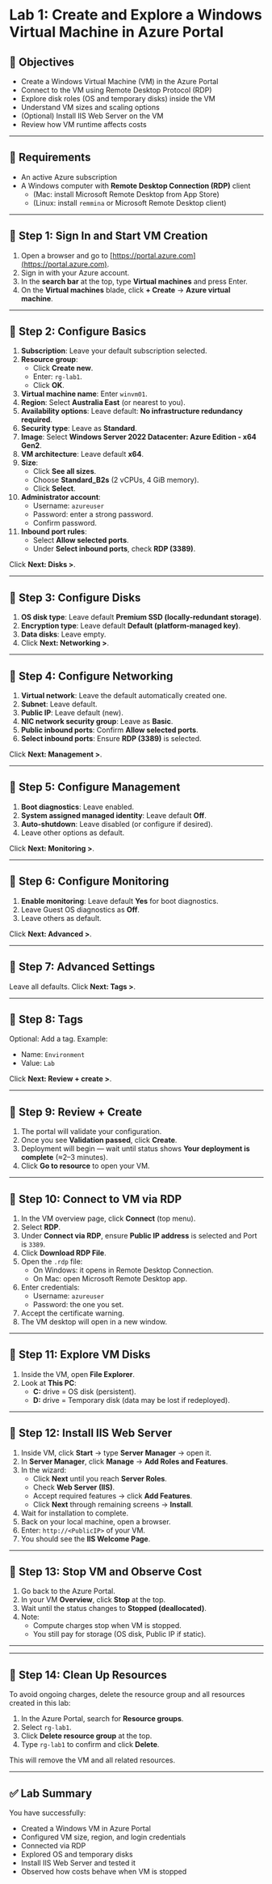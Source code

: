 # Lab 1: Create and Explore a Windows Virtual Machine in Azure Portal

## 🎯 Objectives
- Create a Windows Virtual Machine (VM) in the Azure Portal  
- Connect to the VM using Remote Desktop Protocol (RDP)  
- Explore disk roles (OS and temporary disks) inside the VM  
- Understand VM sizes and scaling options  
- (Optional) Install IIS Web Server on the VM  
- Review how VM runtime affects costs  

---

## 📝 Requirements
- An active Azure subscription  
- A Windows computer with **Remote Desktop Connection (RDP)** client  
  - (Mac: install Microsoft Remote Desktop from App Store)  
  - (Linux: install `remmina` or Microsoft Remote Desktop client)  

---

## 🚀 Step 1: Sign In and Start VM Creation
1. Open a browser and go to [https://portal.azure.com](https://portal.azure.com).  
2. Sign in with your Azure account.  
3. In the **search bar** at the top, type **Virtual machines** and press Enter.  
4. On the **Virtual machines** blade, click **+ Create** → **Azure virtual machine**.  

---

## 🚀 Step 2: Configure Basics
1. **Subscription**: Leave your default subscription selected.  
2. **Resource group**:  
   - Click **Create new**.  
   - Enter: `rg-lab1`.  
   - Click **OK**.  
3. **Virtual machine name**: Enter `winvm01`.  
4. **Region**: Select **Australia East** (or nearest to you).  
5. **Availability options**: Leave default: **No infrastructure redundancy required**.  
6. **Security type**: Leave as **Standard**.  
7. **Image**: Select **Windows Server 2022 Datacenter: Azure Edition - x64 Gen2**.  
8. **VM architecture**: Leave default **x64**.  
9. **Size**:  
   - Click **See all sizes**.  
   - Choose **Standard_B2s** (2 vCPUs, 4 GiB memory).  
   - Click **Select**.  
10. **Administrator account**:  
    - Username: `azureuser`  
    - Password: enter a strong password.  
    - Confirm password.  
11. **Inbound port rules**:  
    - Select **Allow selected ports**.  
    - Under **Select inbound ports**, check **RDP (3389)**.  

Click **Next: Disks >**.  

---

## 🚀 Step 3: Configure Disks
1. **OS disk type**: Leave default **Premium SSD (locally-redundant storage)**.  
2. **Encryption type**: Leave default **Default (platform-managed key)**.  
3. **Data disks**: Leave empty.  
4. Click **Next: Networking >**.  

---

## 🚀 Step 4: Configure Networking
1. **Virtual network**: Leave the default automatically created one.  
2. **Subnet**: Leave default.  
3. **Public IP**: Leave default (new).  
4. **NIC network security group**: Leave as **Basic**.  
5. **Public inbound ports**: Confirm **Allow selected ports**.  
6. **Select inbound ports**: Ensure **RDP (3389)** is selected.  

Click **Next: Management >**.  

---

## 🚀 Step 5: Configure Management
1. **Boot diagnostics**: Leave enabled.  
2. **System assigned managed identity**: Leave default **Off**.  
3. **Auto-shutdown**: Leave disabled (or configure if desired).  
4. Leave other options as default.  

Click **Next: Monitoring >**.  

---

## 🚀 Step 6: Configure Monitoring
1. **Enable monitoring**: Leave default **Yes** for boot diagnostics.  
2. Leave Guest OS diagnostics as **Off**.  
3. Leave others as default.  

Click **Next: Advanced >**.  

---

## 🚀 Step 7: Advanced Settings
Leave all defaults. Click **Next: Tags >**.  

---

## 🚀 Step 8: Tags
Optional: Add a tag. Example:  
- Name: `Environment`  
- Value: `Lab`  

Click **Next: Review + create >**.  

---

## 🚀 Step 9: Review + Create
1. The portal will validate your configuration.  
2. Once you see **Validation passed**, click **Create**.  
3. Deployment will begin — wait until status shows **Your deployment is complete** (≈2–3 minutes).  
4. Click **Go to resource** to open your VM.  

---

## 🚀 Step 10: Connect to VM via RDP
1. In the VM overview page, click **Connect** (top menu).  
2. Select **RDP**.  
3. Under **Connect via RDP**, ensure **Public IP address** is selected and Port is `3389`.  
4. Click **Download RDP File**.  
5. Open the `.rdp` file:  
   - On Windows: it opens in Remote Desktop Connection.  
   - On Mac: open Microsoft Remote Desktop app.  
6. Enter credentials:  
   - Username: `azureuser`  
   - Password: the one you set.  
7. Accept the certificate warning.  
8. The VM desktop will open in a new window.  

---

## 🚀 Step 11: Explore VM Disks
1. Inside the VM, open **File Explorer**.  
2. Look at **This PC**:  
   - **C:** drive = OS disk (persistent).  
   - **D:** drive = Temporary disk (data may be lost if redeployed).  

---

## 🚀 Step 12: Install IIS Web Server
1. Inside VM, click **Start** → type **Server Manager** → open it.  
2. In **Server Manager**, click **Manage** → **Add Roles and Features**.  
3. In the wizard:  
   - Click **Next** until you reach **Server Roles**.  
   - Check **Web Server (IIS)**.  
   - Accept required features → click **Add Features**.  
   - Click **Next** through remaining screens → **Install**.  
4. Wait for installation to complete.  
5. Back on your local machine, open a browser.  
6. Enter: `http://<PublicIP>` of your VM.  
7. You should see the **IIS Welcome Page**.  

---

## 🚀 Step 13: Stop VM and Observe Cost
1. Go back to the Azure Portal.  
2. In your VM **Overview**, click **Stop** at the top.  
3. Wait until the status changes to **Stopped (deallocated)**.  
4. Note:  
   - Compute charges stop when VM is stopped.  
   - You still pay for storage (OS disk, Public IP if static).  

---

---

## 🚀 Step 14: Clean Up Resources
To avoid ongoing charges, delete the resource group and all resources created in this lab:

1. In the Azure Portal, search for **Resource groups**.
2. Select `rg-lab1`.
3. Click **Delete resource group** at the top.
4. Type `rg-lab1` to confirm and click **Delete**.


This will remove the VM and all related resources.

---

## ✅ Lab Summary
You have successfully:  
- Created a Windows VM in Azure Portal  
- Configured VM size, region, and login credentials  
- Connected via RDP  
- Explored OS and temporary disks  
- Install IIS Web Server and tested it  
- Observed how costs behave when VM is stopped  
